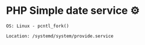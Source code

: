 # PHP Simple date service ⚙


`OS: Linux - pcntl_fork()`


```sh
Location: /systemd/system/provide.service
```
